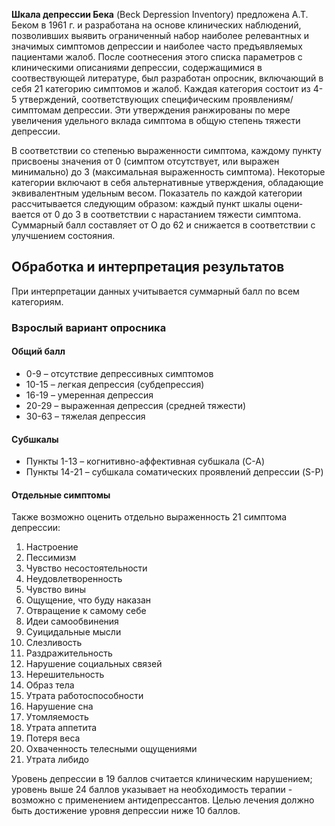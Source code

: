 ﻿
**Шкала депрессии Бека**  (Beck Depression Inventory) предложена А.Т. Беком в 1961 г. и разработана на ос­нове клинических наблюдений, позволив­ших выявить ограниченный набор наиболее реле­вантных и значимых симптомов депрессии и наиболее часто предъявляемых пациентами жалоб. После соотнесения этого списка параметров с клиниче­скими описаниями депрессии, содержащимися в соотвествующей литературе, был разработан опросник, включающий в себя 21 категорию симпто­мов и жалоб. Каждая категория состоит из 4-5 ут­верждений, соответствующих специфическим про­явлениям/симптомам депрессии. Эти утверждения ранжированы по мере увеличения удельного вклада симптома в общую степень тяжести депрессии.

В соответствии со степенью выраженности симпто­ма, каждому пункту присвоены значения от 0 (сим­птом отсутствует, или выражен минимально) до 3 (максимальная выраженность симптома). Некото­рые категории включают в себя альтернативные утверждения, обладающие эквивалентным удельным весом.
Показатель по каждой категории рассчитывается следующим образом: каждый пункт шкалы оцени­вается от 0 до 3 в соответствии с нарастанием тя­жести симптома. Суммарный балл составляет от О до 62 и снижается в соответствии с улучшением состояния.
## Обработка и интерпретация результатов

При интерпретации данных учитывается суммарный балл по всем категориям.

### Взрослый вариант опросника

#### Общий балл

-   0-9 – отсутствие депрессивных симптомов
-   10-15 – легкая депрессия (субдепрессия)
-   16-19 – умеренная депрессия
-   20-29 – выраженная депрессия (средней тяжести)
-   30-63 – тяжелая депрессия

#### Субшкалы

-   Пункты 1-13 – когнитивно-аффективная субшкала (C-A)
-   Пункты 14-21 – субшкала соматических проявлений депрессии (S-P)

#### Отдельные симптомы

Также возможно оценить отдельно выраженность 21 симптома депрессии:

1.  Настроение
2.  Пессимизм
3.  Чувство несостоятельности
4.  Неудовлетворенность
5.  Чувство вины
6.  Ощущение, что буду наказан
7.  Отвращение к самому себе
8.  Идеи самообвинения
9.  Суицидальные мысли
10.  Слезливость
11.  Раздражительность
12.  Нарушение социальных связей
13.  Нерешительность
14.  Образ тела
15.  Утрата работоспособности
16.  Нарушение сна
17.  Утомляемость
18.  Утрата аппетита
19.  Потеря веса
20.  Охваченность телесными ощущениями
21.  Утрата либидо

Уровень депрессии в 19 баллов считается клиническим нарушением; уровень выше 24 баллов указывает на необходимость терапии - возможно с применением антидепрессантов. Целью лечения должно быть достижение уровня депрессии ниже 10 баллов.


